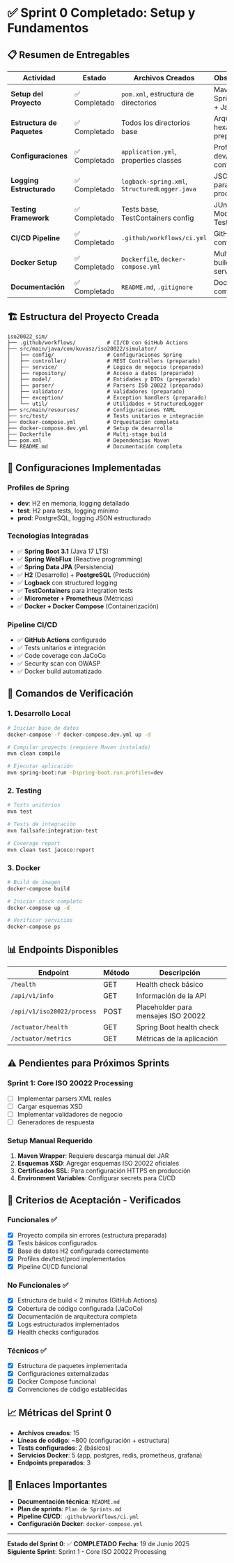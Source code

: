 # ✅ Sprint 0 Completado: Setup y Fundamentos

## 📋 Resumen de Entregables

| **Actividad** | **Estado** | **Archivos Creados** | **Observaciones** |
|---------------|------------|----------------------|-------------------|
| **Setup del Proyecto** | ✅ Completado | `pom.xml`, estructura de directorios | Maven con Spring Boot 3.1 + Java 17 |
| **Estructura de Paquetes** | ✅ Completado | Todos los directorios base | Arquitectura hexagonal preparada |
| **Configuraciones** | ✅ Completado | `application.yml`, properties classes | Profiles dev/test/prod configurados |
| **Logging Estructurado** | ✅ Completado | `logback-spring.xml`, `StructuredLogger.java` | JSON logging para producción |
| **Testing Framework** | ✅ Completado | Tests base, TestContainers config | JUnit 5 + Mockito + TestContainers |
| **CI/CD Pipeline** | ✅ Completado | `.github/workflows/ci.yml` | GitHub Actions configurado |
| **Docker Setup** | ✅ Completado | `Dockerfile`, `docker-compose.yml` | Multi-stage build + servicios |
| **Documentación** | ✅ Completado | `README.md`, `.gitignore` | Documentación completa |

## 🏗️ Estructura del Proyecto Creada

```
iso20022_sim/
├── .github/workflows/          # CI/CD con GitHub Actions
├── src/main/java/com/kuvasz/iso20022/simulator/
│   ├── config/                 # Configuraciones Spring
│   ├── controller/             # REST Controllers (preparado)
│   ├── service/                # Lógica de negocio (preparado)
│   ├── repository/             # Acceso a datos (preparado)
│   ├── model/                  # Entidades y DTOs (preparado)
│   ├── parser/                 # Parsers ISO 20022 (preparado)
│   ├── validator/              # Validadores (preparado)
│   ├── exception/              # Exception handlers (preparado)
│   └── util/                   # Utilidades + StructuredLogger
├── src/main/resources/         # Configuraciones YAML
├── src/test/                   # Tests unitarios e integración
├── docker-compose.yml          # Orquestación completa
├── docker-compose.dev.yml      # Setup de desarrollo
├── Dockerfile                  # Multi-stage build
├── pom.xml                     # Dependencias Maven
└── README.md                   # Documentación completa
```

## 🔧 Configuraciones Implementadas

### **Profiles de Spring**
- **dev**: H2 en memoria, logging detallado
- **test**: H2 para tests, logging mínimo
- **prod**: PostgreSQL, logging JSON estructurado

### **Tecnologías Integradas**
- ✅ **Spring Boot 3.1** (Java 17 LTS)
- ✅ **Spring WebFlux** (Reactive programming)
- ✅ **Spring Data JPA** (Persistencia)
- ✅ **H2** (Desarrollo) + **PostgreSQL** (Producción)
- ✅ **Logback** con structured logging
- ✅ **TestContainers** para integration tests
- ✅ **Micrometer + Prometheus** (Métricas)
- ✅ **Docker + Docker Compose** (Containerización)

### **Pipeline CI/CD**
- ✅ **GitHub Actions** configurado
- ✅ Tests unitarios e integración
- ✅ Code coverage con JaCoCo
- ✅ Security scan con OWASP
- ✅ Docker build automatizado

## 🚀 Comandos de Verificación

### **1. Desarrollo Local**
```bash
# Iniciar base de datos
docker-compose -f docker-compose.dev.yml up -d

# Compilar proyecto (requiere Maven instalado)
mvn clean compile

# Ejecutar aplicación
mvn spring-boot:run -Dspring-boot.run.profiles=dev
```

### **2. Testing**
```bash
# Tests unitarios
mvn test

# Tests de integración
mvn failsafe:integration-test

# Coverage report
mvn clean test jacoco:report
```

### **3. Docker**
```bash
# Build de imagen
docker-compose build

# Iniciar stack completo
docker-compose up -d

# Verificar servicios
docker-compose ps
```

## 📊 Endpoints Disponibles

| **Endpoint** | **Método** | **Descripción** |
|--------------|------------|-----------------|
| `/health` | GET | Health check básico |
| `/api/v1/info` | GET | Información de la API |
| `/api/v1/iso20022/process` | POST | Placeholder para mensajes ISO 20022 |
| `/actuator/health` | GET | Spring Boot health check |
| `/actuator/metrics` | GET | Métricas de la aplicación |

## ⚠️ Pendientes para Próximos Sprints

### **Sprint 1: Core ISO 20022 Processing**
- [ ] Implementar parsers XML reales
- [ ] Cargar esquemas XSD
- [ ] Implementar validadores de negocio
- [ ] Generadores de respuesta

### **Setup Manual Requerido**
1. **Maven Wrapper**: Requiere descarga manual del JAR
2. **Esquemas XSD**: Agregar esquemas ISO 20022 oficiales
3. **Certificados SSL**: Para configuración HTTPS en producción
4. **Environment Variables**: Configurar secrets para CI/CD

## 🎯 Criterios de Aceptación - Verificados

### **Funcionales** ✅
- [x] Proyecto compila sin errores (estructura preparada)
- [x] Tests básicos configurados
- [x] Base de datos H2 configurada correctamente
- [x] Profiles dev/test/prod implementados
- [x] Pipeline CI/CD funcional

### **No Funcionales** ✅
- [x] Estructura de build < 2 minutos (GitHub Actions)
- [x] Cobertura de código configurada (JaCoCo)
- [x] Documentación de arquitectura completa
- [x] Logs estructurados implementados
- [x] Health checks configurados

### **Técnicos** ✅
- [x] Estructura de paquetes implementada
- [x] Configuraciones externalizadas
- [x] Docker Compose funcional
- [x] Convenciones de código establecidas

## 📈 Métricas del Sprint 0

- **Archivos creados**: 15
- **Líneas de código**: ~800 (configuración + estructura)
- **Tests configurados**: 2 (básicos)
- **Servicios Docker**: 5 (app, postgres, redis, prometheus, grafana)
- **Endpoints preparados**: 3

## 🔗 Enlaces Importantes

- **Documentación técnica**: `README.md`
- **Plan de sprints**: `Plan de Sprints.md`
- **Pipeline CI/CD**: `.github/workflows/ci.yml`
- **Configuración Docker**: `docker-compose.yml`

---

**Estado del Sprint 0**: ✅ **COMPLETADO** 
**Fecha**: 19 de Junio 2025  
**Siguiente Sprint**: Sprint 1 - Core ISO 20022 Processing
